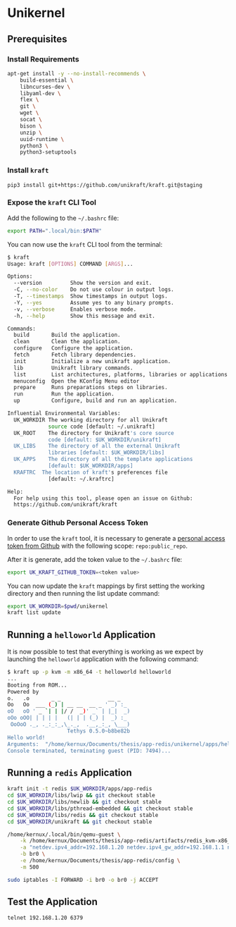 # Unikernel

## Prerequisites

### Install Requirements

```sh
apt-get install -y --no-install-recommends \
    build-essential \
    libncurses-dev \
    libyaml-dev \
    flex \
    git \
    wget \
    socat \
    bison \
    unzip \
    uuid-runtime \
    python3 \
    python3-setuptools
```

### Install `kraft`

```python3
pip3 install git+https://github.com/unikraft/kraft.git@staging
```

### Expose the `kraft` CLI Tool

Add the following to the `~/.bashrc` file: 

```sh
export PATH=".local/bin:$PATH"
```

You can now use the `kraft` CLI tool from the terminal:

```sh
$ kraft
Usage: kraft [OPTIONS] COMMAND [ARGS]...

Options:
  --version         Show the version and exit.
  -C, --no-color    Do not use colour in output logs.
  -T, --timestamps  Show timestamps in output logs.
  -Y, --yes         Assume yes to any binary prompts.
  -v, --verbose     Enables verbose mode.
  -h, --help        Show this message and exit.

Commands:
  build       Build the application.
  clean       Clean the application.
  configure   Configure the application.
  fetch       Fetch library dependencies.
  init        Initialize a new unikraft application.
  lib         Unikraft library commands.
  list        List architectures, platforms, libraries or applications.
  menuconfig  Open the KConfig Menu editor
  prepare     Runs preparations steps on libraries.
  run         Run the application.
  up          Configure, build and run an application.

Influential Environmental Variables:
  UK_WORKDIR The working directory for all Unikraft
             source code [default: ~/.unikraft]
  UK_ROOT    The directory for Unikraft's core source
             code [default: $UK_WORKDIR/unikraft]
  UK_LIBS    The directory of all the external Unikraft
             libraries [default: $UK_WORKDIR/libs]
  UK_APPS    The directory of all the template applications
             [default: $UK_WORKDIR/apps]
  KRAFTRC  The location of kraft's preferences file
             [default: ~/.kraftrc]

Help:
  For help using this tool, please open an issue on Github:
  https://github.com/unikraft/kraft
```

### Generate Github Personal Access Token

In order to use the `kraft` tool, it is necessary to generate a [personal access token from Github](https://github.com/settings/tokens) with the following scope: `repo:public_repo`.

After it is generate, add the token value to the `~/.bashrc` file:

```sh
export UK_KRAFT_GITHUB_TOKEN=<token value>
```

You can now update the `kraft` mappings by first setting the working directory and then running the list update command:

```sh
export UK_WORKDIR=$pwd/unikernel
kraft list update
```


## Running a `helloworld` Application

It is now possible to test that everything is working as we expect by launching the `helloworld` application with the following command:

```sh
$ kraft up -p kvm -m x86_64 -t helloworld helloworld
...
Booting from ROM...
Powered by
o.   .o       _ _               __ _
Oo   Oo  ___ (_) | __ __  __ _ ' _) :_
oO   oO ' _ `| | |/ /  _)' _` | |_|  _)
oOo oOO| | | | |   (| | | (_) |  _) :_
 OoOoO ._, ._:_:_,\_._,  .__,_:_, \___)
                   Tethys 0.5.0~b8be82b
Hello world!
Arguments:  "/home/kernux/Documents/thesis/app-redis/unikernel/apps/helloworld/build/helloworld_kvm-x86_64" "console=ttyS0"
Console terminated, terminating guest (PID: 7494)...
```


## Running a `redis` Application

```sh
kraft init -t redis $UK_WORKDIR/apps/app-redis
cd $UK_WORKDIR/libs/lwip && git checkout stable
cd $UK_WORKDIR/libs/newlib && git checkout stable
cd $UK_WORKDIR/libs/pthread-embedded && git checkout stable
cd $UK_WORKDIR/libs/redis && git checkout stable
cd $UK_WORKDIR/unikraft && git checkout stable
```

```sh
/home/kernux/.local/bin/qemu-guest \
    -k /home/kernux/Documents/thesis/app-redis/artifacts/redis_kvm-x86_64_base \
    -a "netdev.ipv4_addr=192.168.1.20 netdev.ipv4_gw_addr=192.168.1.1 netdev.ipv4_subnet_mask=255.255.255.0 -- /redis.conf" \
    -b br0 \
    -e /home/kernux/Documents/thesis/app-redis/config \
    -m 500
```

```sh
sudo iptables -I FORWARD -i br0 -o br0 -j ACCEPT
```

## Test the Application

```sh
telnet 192.168.1.20 6379
```
